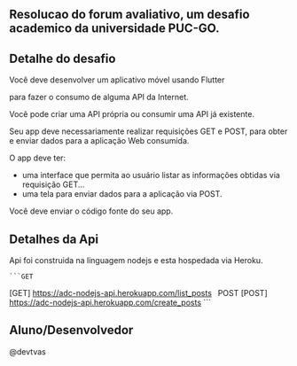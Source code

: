 <h2>Resolucao do forum avaliativo, um desafio academico da universidade PUC-GO.</h2>

## Detalhe do desafio

Você deve desenvolver um aplicativo móvel usando Flutter 

para fazer o consumo de alguma API da Internet. 

Você pode criar uma API própria ou consumir uma API já existente.

Seu app deve necessariamente realizar requisições GET e POST, 
para obter e enviar dados para a aplicação Web consumida.

O app deve ter:
  * uma interface que permita ao usuário listar as informações obtidas via requisição GET...
  * uma tela para enviar dados para a aplicação via POST.

Você deve enviar o código fonte do seu app.

## Detalhes da Api

Api foi construida na linguagem nodejs e esta hospedada via Heroku.

    ```GET
[GET] https://adc-nodejs-api.herokuapp.com/list_posts
    ```
    ```POST
[POST] https://adc-nodejs-api.herokuapp.com/create_posts
    ```

## Aluno/Desenvolvedor

@devtvas
